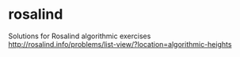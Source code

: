 # rosalind
Solutions for Rosalind algorithmic exercises
http://rosalind.info/problems/list-view/?location=algorithmic-heights
